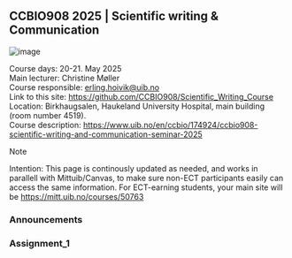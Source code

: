 ## CCBIO908 2025 | Scientific writing & Communication
![image](https://github.com/user-attachments/assets/d94b8be9-b838-4923-b917-d8233d11ba60)

Course days: 20-21. May 2025         
Main lecturer: Christine Møller          
Course responsible: erling.hoivik@uib.no                 
Link to this site: https://github.com/CCBIO908/Scientific_Writing_Course      
Location: Birkhaugsalen, Haukeland University Hospital, main building (room number 4519).     
Course description: https://www.uib.no/en/ccbio/174924/ccbio908-scientific-writing-and-communication-seminar-2025

> [!NOTE]         
> Intention: This page is continously updated as needed, and works in parallell with Mittuib/Canvas, to make sure non-ECT participants easily can access the same information. For ECT-earning students, your main site will be https://mitt.uib.no/courses/50763   

### Announcements

### Assignment_1

 





